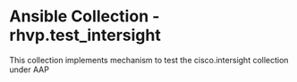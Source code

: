 # Ansible Collection - rhvp.test_intersight

This collection implements mechanism to test the cisco.intersight collection under AAP

